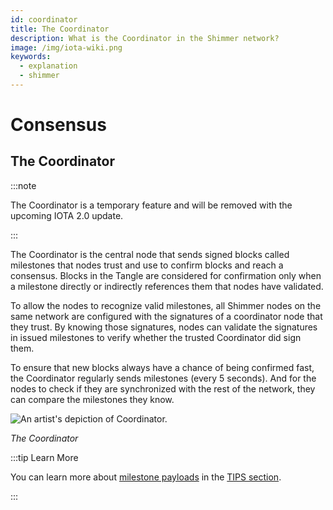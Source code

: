 ```yaml
---
id: coordinator
title: The Coordinator
description: What is the Coordinator in the Shimmer network?
image: /img/iota-wiki.png
keywords:
  - explanation
  - shimmer
---
```


# Consensus

## The Coordinator

:::note

The Coordinator is a temporary feature and will be removed with the upcoming IOTA 2.0 update.

:::

The Coordinator is the central node that sends signed blocks called milestones that nodes trust and use to confirm
blocks and reach a consensus.
Blocks in the Tangle are considered for confirmation only when a milestone directly or indirectly references them
that nodes have validated.

To allow the nodes to recognize valid milestones, all Shimmer nodes on the same network are configured with the
signatures of a coordinator node that they trust.
By knowing those signatures, nodes can validate the signatures in issued milestones to verify whether the trusted Coordinator did sign them.

To ensure that new blocks always have a chance of being confirmed fast, the Coordinator regularly sends milestones (every 5 seconds).
And for the nodes to check if they are synchronized with the rest of the network, they can compare the milestones they
know.

![An artist's depiction of Coordinator.](/img/learn/milestones.gif 'Click to see the full-sized image.')

_The Coordinator_

:::tip Learn More

You can learn more about [milestone payloads](https://wiki.iota.org/tips/tips/TIP-0029) in the
[TIPS section](../tips.md).

:::

